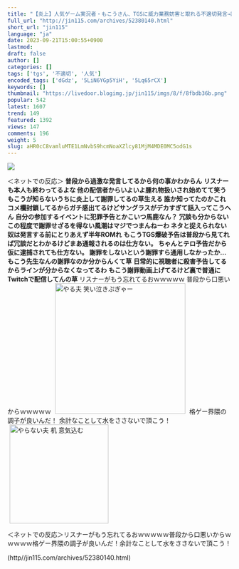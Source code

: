 ```yaml
---
title: "【炎上】人気ゲーム実況者・もこうさん、TGSに威力業務妨害と取れる不適切発言→謝罪 "
full_url: "http://jin115.com/archives/52380140.html"
short_url: "jin115"
language: "ja"
date: 2023-09-21T15:00:55+0900
lastmod: 
draft: false
author: []
categories: []
tags: ['tgs', '不適切', '人気']
encoded_tags: ['dGdz', '5LiN6YGp5YiH', '5Lq65rCX']
keywords: []
thumbnail: "https://livedoor.blogimg.jp/jin115/imgs/8/f/8fbdb36b.png"
popular: 542
latest: 1607
trend: 149
featured: 1392
views: 147
comments: 196
weight: 5
slug: aHR0cC8vamluMTE1LmNvbS9hcmNoaXZlcy81MjM4MDE0MC5odG1s
---
```


![](https://livedoor.blogimg.jp/jin115/imgs/8/f/8fbdb36b.png)

<div><a name='more'></a> ＜ネットでの反応＞ <b>普段から過激な発言してるから何の事かわからん</b> <b>リスナーも本人も終わってるよな 他の配信者からいよいよ腫れ物扱いされ始めてて笑う</b> <b>もこうが知らないうちに炎上して謝罪してるの草生える 誰か知ってたのかこれ</b> <b>コメ欄封鎖してるからガチ感出てるけどサングラスがデカすぎて話入ってこうへん</b> <b>自分の参加するイベントに犯罪予告とかこいつ馬鹿なん？</b> <b>冗談も分からないこの程度で謝罪せざるを得ない風潮はマジでつまんねーわ ネタと捉えられない奴は発言する前にとりあえず半年ROMれ</b> <b>もこうTGS爆破予告は普段から見てれば冗談だとわかるけどまあ通報されるのは仕方ない。 ちゃんとテロ予告だから仮に逮捕されても仕方ない。 謝罪をしないという謝罪すら通用しなかったか…</b> <b>もこう先生なんの謝罪なのか分からんくて草</b> <b>日常的に視聴者に殺害予告してるからラインが分からなくなってるわ</b> <b>もこう謝罪動画上げてるけど裏で普通にTwitchで配信してんの草</b> リスナーがもう忘れてるおｗｗｗｗｗ 普段から口悪いからｗｗｗｗｗ <img src='https//livedoor.blogimg.jp/jin115/imgs/d/a/da062eee.gif' alt='やる夫 笑い泣きぷぎゃー' width='293' border='0' hspace='5' class='pict'> 格ゲー界隈の調子が良いんだ！ 余計なことして水をささないで頂こう！ <img src='https//livedoor.blogimg.jp/jin115/imgs/5/7/57e6ea90.gif' alt='やらない夫 机 意気込む' width='222' border='0' hspace='5' class='pict'> <p>＜ネットでの反応＞リスナーがもう忘れてるおｗｗｗｗｗ普段から口悪いからｗｗｗｗｗ格ゲー界隈の調子が良いんだ！余計なことして水をささないで頂こう！</p></div>

(http//jin115.com/archives/52380140.html)
